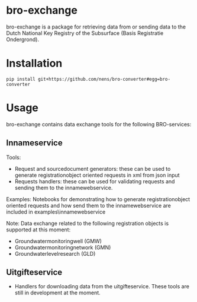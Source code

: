 # bro-exchange
bro-exchange is a package for retrieving data from or sending data to the Dutch National Key Registry of the Subsurface (Basis Registratie Ondergrond). 
 
# Installation
 
 `pip install git+https://github.com/nens/bro-converter#egg=bro-converter`

# Usage
bro-exchange contains data exchange tools for the following BRO-services:

## Innameservice
Tools:
- Request and sourcedocument generators: these can be used to generate registrationobject oriented requests in xml from json input
- Requests handlers: these can be used for validating requests and sending them to the innamewebservice.

Examples:
Notebooks for demonstrating how to generate registrationobject oriented requests and how send them to the innamewebservice are included in examples\innamewebservice

Note:
Data exchange related to the following registration objects is supported at this moment:

- Groundwatermonitoringwell (GMW)
- Groundwatermonitoringnetwork (GMN)
- Groundwaterlevelresearch (GLD)


## Uitgifteservice
- Handlers for downloading data from the uitgifteservice. These tools are still in development at the moment.